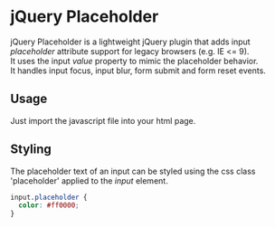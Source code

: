 # jQuery Placeholder

jQuery Placeholder is a lightweight jQuery plugin that adds input *placeholder* attribute support for legacy browsers (e.g. IE <= 9).  
It uses the input *value* property to mimic the placeholder behavior.  
It handles input focus, input blur, form submit and form reset events.


## Usage

Just import the javascript file into your html page.


## Styling

The placeholder text of an input can be styled using the css class 'placeholder' applied to the *input* element.

```css
input.placeholder {
  color: #ff0000;
}
```
